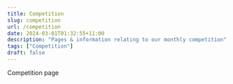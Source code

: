 ```yaml
---
title: Competition
slug: competition
url: /competition
date: 2024-03-01T01:32:55+11:00
description: "Pages & information relating to our monthly competition"
tags: ["Competition"]
draft: false
---
```


Competition page

